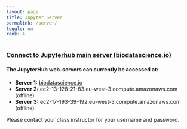 ```yaml
---
layout: page
title: Jupyter Server
permalink: /server/
toggle: on
rank: 4
---
```


<h3> <a href="https://www.biodatascience.io">Connect to Jupyterhub main server (biodatascience.io)</a> </h3>

#### The JupyterHub web-servers can currently be accessed at:
  - **Server 1:** <a href="https://www.biodatascience.io"> biodatascience.io</a>
  - **Server 2:** ec2-13-128-21-83.eu-west-3.compute.amazonaws.com (offline)
  - **Server 3:** ec2-17-193-39-192.eu-west-3.compute.amazonaws.com (offline)

Please contact your class instructor for your username and password. 
